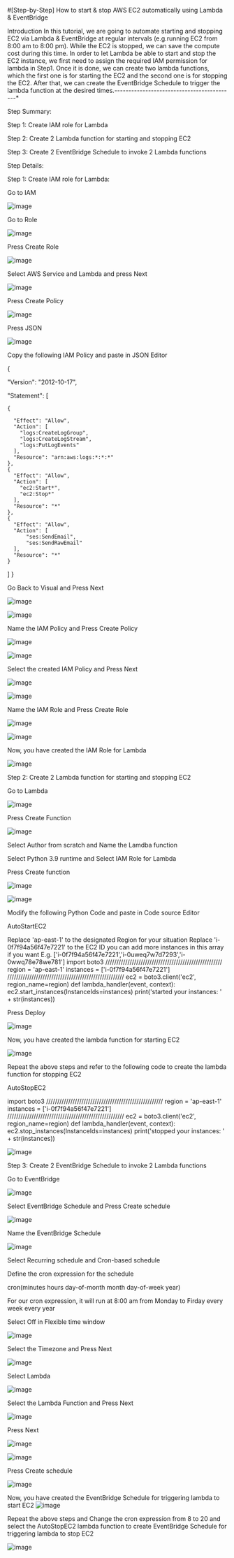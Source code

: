 #[Step-by-Step] How to start & stop AWS EC2 automatically using Lambda & EventBridge

Introduction
In this tutorial, we are going to automate starting and stopping EC2 via Lambda & EventBridge at regular intervals (e.g.running EC2 from 8:00 am to 8:00 pm). While the EC2 is stopped, we can save the compute cost during this time.
In order to let Lambda be able to start and stop the EC2 instance, we first need to assign the required IAM permission for lambda in Step1.
Once it is done, we can create two lambda functions, which the first one is for starting the EC2 and the second one is for stopping the EC2. After that, we can create the EventBridge Schedule to trigger the lambda function at the desired times.-------------------------------------------*

Step Summary:

Step 1: Create IAM role for Lambda

Step 2: Create 2 Lambda function for starting and stopping EC2

Step 3: Create 2 EventBridge Schedule to invoke 2 Lambda functions

Step Details:

Step 1: Create IAM role for Lambda: 

Go to IAM

![image](https://github.com/prashant169/aws-cloud_lambda_projects/assets/78464585/a7aead3a-1def-4fe5-90a2-9b1d7ba9b68d)

Go to Role

![image](https://github.com/prashant169/aws-cloud_lambda_projects/assets/78464585/7cffad1e-25f7-4bee-bd53-a613bc965b3f)

Press Create Role

![image](https://github.com/prashant169/aws-cloud_lambda_projects/assets/78464585/499bfe05-2e1e-4c4a-9c68-d97d6eda3ded)

Select AWS Service and Lambda and press Next

![image](https://github.com/prashant169/aws-cloud_lambda_projects/assets/78464585/10f17f94-d883-497f-81df-87172b5a615b)

Press Create Policy

![image](https://github.com/prashant169/aws-cloud_lambda_projects/assets/78464585/b0b8710b-0519-45a0-a375-6ea4c7d6850c)

Press JSON

![image](https://github.com/prashant169/aws-cloud_lambda_projects/assets/78464585/b679b196-d70e-489b-8830-5a9b3e4c7f58)

Copy the following IAM Policy and paste in JSON Editor

{
 
  "Version": "2012-10-17",
  
  "Statement": [
  
    {
    
      "Effect": "Allow",  
      "Action": [
        "logs:CreateLogGroup",
        "logs:CreateLogStream",
        "logs:PutLogEvents"
      ],
      "Resource": "arn:aws:logs:*:*:*"
    },
    {
      "Effect": "Allow",
      "Action": [
        "ec2:Start*",
        "ec2:Stop*"
      ],
      "Resource": "*"
    }, 
    {
      "Effect": "Allow",
      "Action": [
          "ses:SendEmail",
          "ses:SendRawEmail"
      ],
      "Resource": "*"
    }
  ]
}


Go Back to Visual and Press Next

![image](https://github.com/prashant169/aws-cloud_lambda_projects/assets/78464585/954292e2-c145-4dee-ac73-812dd632d7db)

![image](https://github.com/prashant169/aws-cloud_lambda_projects/assets/78464585/cb4fa53c-2a5f-4dd9-8edf-a39e56dd807e)

Name the IAM Policy and Press Create Policy

![image](https://github.com/prashant169/aws-cloud_lambda_projects/assets/78464585/cb7d6042-d00c-4ed1-bcf4-a685a9b44dc6)

![image](https://github.com/prashant169/aws-cloud_lambda_projects/assets/78464585/8babcc51-6995-4c3d-b668-317f8ccbb38b)


Select the created IAM Policy and Press Next

![image](https://github.com/prashant169/aws-cloud_lambda_projects/assets/78464585/29e7f093-4deb-4e62-906b-6f5e7e3ac455)

![image](https://github.com/prashant169/aws-cloud_lambda_projects/assets/78464585/9380b7bf-22d7-41aa-8375-2db039348561)

Name the IAM Role and Press Create Role

![image](https://github.com/prashant169/aws-cloud_lambda_projects/assets/78464585/fb4db7e1-7ccd-4f50-a219-552bb5492032)

![image](https://github.com/prashant169/aws-cloud_lambda_projects/assets/78464585/275736ed-516a-44fb-bfbc-7e9e95b55697)

Now, you have created the IAM Role for Lambda

![image](https://github.com/prashant169/aws-cloud_lambda_projects/assets/78464585/896d37ae-cd80-4d5c-b3fe-5dd05e25a339)

Step 2: Create 2 Lambda function for starting and stopping EC2

Go to Lambda

![image](https://github.com/prashant169/aws-cloud_lambda_projects/assets/78464585/70218254-c827-4353-a0fd-f009735f28bf)

Press Create Function

![image](https://github.com/prashant169/aws-cloud_lambda_projects/assets/78464585/921e0be6-0032-4c8f-8829-bb092714fd0c)

Select Author from scratch and Name the Lamdba function

Select Python 3.9 runtime and Select IAM Role for Lambda

Press Create function

![image](https://github.com/prashant169/aws-cloud_lambda_projects/assets/78464585/f7d75e5f-14b0-4a96-b354-584e4f8c6ffe)

![image](https://github.com/prashant169/aws-cloud_lambda_projects/assets/78464585/0564cdf7-f90b-4fea-a2d4-6e6dde62215f)

Modify the following Python Code and paste in Code source Editor

AutoStartEC2

Replace 'ap-east-1' to the designated Region for your situation
Replace 'i-0f7f94a56f47e7221' to the EC2 ID
you can add more instances in this array if you want
E.g. ['i-0f7f94a56f47e7221','i-0uweq7w7d7293','i-0wwq78e78we781']
import boto3
/////////////////////////////////////////////////////
region = 'ap-east-1'
instances = ['i-0f7f94a56f47e7221']
/////////////////////////////////////////////////////
ec2 = boto3.client('ec2', region_name=region)
def lambda_handler(event, context):
    ec2.start_instances(InstanceIds=instances)
    print('started your instances: ' + str(instances))

Press Deploy


![image](https://github.com/prashant169/aws-cloud_lambda_projects/assets/78464585/8e5eaa41-fc94-4583-a8d9-64997d4803d8)

Now, you have created the lambda function for starting EC2

![image](https://github.com/prashant169/aws-cloud_lambda_projects/assets/78464585/20dbecf8-8de8-40d6-939e-92ac3e952b03)

Repeat the above steps and refer to the following code to create the lambda function for stopping EC2

AutoStopEC2

import boto3
/////////////////////////////////////////////////////
region = 'ap-east-1'
instances = ['i-0f7f94a56f47e7221']
/////////////////////////////////////////////////////
ec2 = boto3.client('ec2', region_name=region)
def lambda_handler(event, context):
    ec2.stop_instances(InstanceIds=instances)
    print('stopped your instances: ' + str(instances))



![image](https://github.com/prashant169/aws-cloud_lambda_projects/assets/78464585/8833ad90-d79f-426b-bb91-c581f737ce60)


Step 3: Create 2 EventBridge Schedule to invoke 2 Lambda functions

Go to EventBridge

![image](https://github.com/prashant169/aws-cloud_lambda_projects/assets/78464585/b80ca5b1-c014-4142-b50c-83daffdf000b)

Select EventBridge Schedule and Press Create schedule

![image](https://github.com/prashant169/aws-cloud_lambda_projects/assets/78464585/4c093caf-fc57-411d-9e91-c01a5d93dd40)

Name the EventBridge Schedule

![image](https://github.com/prashant169/aws-cloud_lambda_projects/assets/78464585/b9d4c51c-41fd-410e-8ca4-88bc997e2183)

Select Recurring schedule and Cron-based schedule

Define the cron expression for the schedule

cron(minutes hours day-of-month month day-of-week year)

For our cron expression, it will run at 8:00 am from Monday to Firday every week every year


Select Off in Flexible time window

![image](https://github.com/prashant169/aws-cloud_lambda_projects/assets/78464585/f80c3a4a-f5d1-43cd-8765-badb535efe5e)

Select the Timezone and Press Next

![image](https://github.com/prashant169/aws-cloud_lambda_projects/assets/78464585/71289675-5a4a-4838-8a51-bc53d45a16b1)

Select Lambda

![image](https://github.com/prashant169/aws-cloud_lambda_projects/assets/78464585/bc84b835-6f7f-4b17-becf-8ad23d894bc6)

Select the Lambda Function and Press Next

![image](https://github.com/prashant169/aws-cloud_lambda_projects/assets/78464585/56435214-1db4-46d7-9026-e44093a7e419)

Press Next

![image](https://github.com/prashant169/aws-cloud_lambda_projects/assets/78464585/ced62f9c-e203-4646-94a4-0719ef24fabe)


![image](https://github.com/prashant169/aws-cloud_lambda_projects/assets/78464585/47332887-3324-443e-97a3-686430822c8d)

Press Create schedule

![image](https://github.com/prashant169/aws-cloud_lambda_projects/assets/78464585/ff1845ea-596a-47c6-a786-b7c7f0986fa9)

Now, you have created the EventBridge Schedule for triggering lambda to start EC2
![image](https://github.com/prashant169/aws-cloud_lambda_projects/assets/78464585/3fc65906-ee86-46d8-ad68-872e73e289c7)

Repeat the above steps and Change the cron expression from 8 to 20 and select the AutoStopEC2 lambda function to create EventBridge Schedule for triggering lambda to stop EC2

![image](https://github.com/prashant169/aws-cloud_lambda_projects/assets/78464585/2b1ed518-5d52-4522-8d75-b85a4e09b8a1)





































